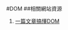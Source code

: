 #DOM
##相關網站資源
1. [一篇文章搞懂DOM](https://hk.saowen.com/a/18286e5ca5fa0f750db309d1340abef2a62845084f72e72445669b1e0d98f898)